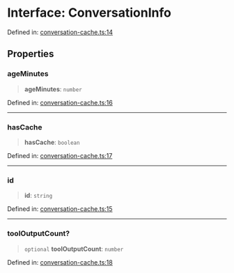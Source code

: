 # Interface: ConversationInfo

Defined in: [conversation-cache.ts:14](https://github.com/geodaopenjs/openassistant/blob/0a6a7e7306d75a25dc968b3117f04cb7bd613bec/packages/utils/src/conversation-cache.ts#L14)

## Properties

### ageMinutes

> **ageMinutes**: `number`

Defined in: [conversation-cache.ts:16](https://github.com/geodaopenjs/openassistant/blob/0a6a7e7306d75a25dc968b3117f04cb7bd613bec/packages/utils/src/conversation-cache.ts#L16)

***

### hasCache

> **hasCache**: `boolean`

Defined in: [conversation-cache.ts:17](https://github.com/geodaopenjs/openassistant/blob/0a6a7e7306d75a25dc968b3117f04cb7bd613bec/packages/utils/src/conversation-cache.ts#L17)

***

### id

> **id**: `string`

Defined in: [conversation-cache.ts:15](https://github.com/geodaopenjs/openassistant/blob/0a6a7e7306d75a25dc968b3117f04cb7bd613bec/packages/utils/src/conversation-cache.ts#L15)

***

### toolOutputCount?

> `optional` **toolOutputCount**: `number`

Defined in: [conversation-cache.ts:18](https://github.com/geodaopenjs/openassistant/blob/0a6a7e7306d75a25dc968b3117f04cb7bd613bec/packages/utils/src/conversation-cache.ts#L18)
